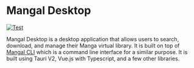 # Mangal Desktop
[![Test](https://github.com/joao-salomao/mangal-desktop/actions/workflows/test.yml/badge.svg)](https://github.com/joao-salomao/mangal-desktop/actions/workflows/test.yml)

Mangal Desktop is a desktop application that allows users to search, download, and manage their Manga virtual library.
It is built on top of [Mangal CLI](https://github.com/metafates/mangal) which is a command line interface for a similar
purpose. It is built using Tauri V2, Vue.js with Typescript, and a few other libraries.